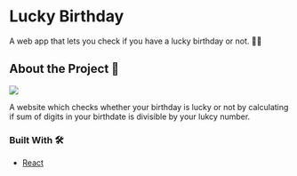 # Lucky Birthday 

A web app that lets you check if you have a lucky birthday or not. 🎊🎊

## About the Project 📝

<img align="center" src="https://media.giphy.com/media/GbUwYzPa5YRPZghsBT/giphy.gif?cid=790b7611bd2834142b49461fd7fa1a07710b4eefc6943c62&rid=giphy.gif&ct=g"/>

A website which checks whether your birthday is lucky or not by calculating if sum of digits in your birthdate is divisible by your lukcy number.

### Built With 🛠
* [React](https://reactjs.org/)
